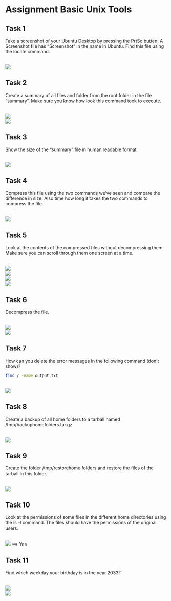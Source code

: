 # Assignment Basic Unix Tools

## Task 1
Take a screenshot of your Ubuntu Desktop by pressing the PrtSc butten. A Screenshot file has “Screenshot” in the name in Ubuntu. Find this file using the locate command. 

<br/>![](images/2022-08-15-15-52-03.png)

## Task 2
Create a summary of all files and folder from the root folder in the file “summary”. Make sure you know how look this command took to execute. 

<br/>![](images/2022-08-15-15-52-14.png)
<br/>![](images/2022-08-15-15-52-20.png)

## Task 3
Show the size of the “summary” file in human readable format 

<br/>![](images/2022-08-15-15-52-33.png)

## Task 4
Compress this file using the two commands we’ve seen and compare the difference in size. Also time how long it takes the two commands to compress the file. 

<br/>![](images/2022-08-15-15-52-47.png)

## Task 5
Look at the contents of the compressed files without decompressing them. Make sure you can scroll through them one screen at a time. 

<br/>![](images/2022-08-15-15-53-00.png)
<br/>![](images/2022-08-15-15-53-05.png)
<br/>![](images/2022-08-15-15-53-12.png)
<br/>![](images/2022-08-15-15-53-16.png)

## Task 6
Decompress the file.

<br/>![](images/2022-08-15-15-53-28.png)
<br/>![](images/2022-08-15-15-53-34.png)

## Task 7
How can you delete the error messages in the following command (don’t show)?
```bash
find / -name output.txt
```

<br/>![](images/2022-08-15-15-53-58.png)

## Task 8
Create a backup of all home folders to a tarball named /tmp/backuphomefolders.tar.gz

<br/>![](images/2022-08-15-15-54-13.png)


## Task 9
Create the folder /tmp/restorehome folders and restore the files of the tarball in this folder. 

<br/>![](images/2022-08-15-15-54-29.png)

## Task 10
Look at the permissions of some files in the different home directories using the ls -l command. The files should have the permissions of the original users. 

<br/>![](images/2022-08-15-15-54-42.png)
==> Yes

## Task 11
Find which weekday your birthday is in the year 2033?

<br/>![](images/2022-08-15-15-55-04.png)
<br/>![](images/2022-08-15-15-55-09.png)
